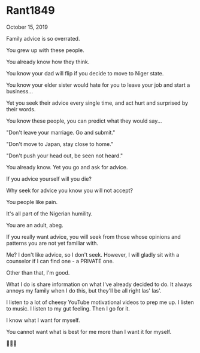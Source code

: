 # Rant1849


October 15, 2019

Family advice is so overrated. 

You grew up with these people. 

You already know how they think. 

You know your dad will flip if you decide to move to Niger state. 

You know your elder sister would hate for you to leave your job and start a business...

Yet you seek their advice every single time, and act hurt and surprised by their words.

You know these people, you can predict what they would say...

"Don't leave your marriage. Go and submit."

"Don't move to Japan, stay close to home."

"Don't push your head out, be seen not heard."

You already know. Yet you go and ask for advice. 

If you advice yourself will you die?

Why seek for advice you know you will not accept?

You people like pain.

It's all part of the Nigerian humility. 

You are an adult, abeg.

If you really want advice, you will seek from those whose opinions and patterns you are not yet familiar with. 

Me? I don't like advice, so I don't seek. However, I will gladly sit with a counselor if I can find one - a PRIVATE one.

Other than that, I'm good. 

What I do is share information on what I've already decided to do. It always annoys my family when I do this, but they'll be all right las' las'.

I listen to a lot of cheesy YouTube motivational videos to prep me up. I listen to music. I listen to my gut feeling. Then I go for it. 

I know what I want for myself.

You cannot want what is best for me more than I want it for myself. 

🤷🏽‍♀️